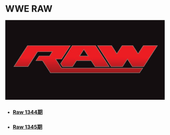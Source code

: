 # WWE RAW

![](logo.jpg)

- ### [Raw 1344期](2019/Raw-1344/readme.md)
- ### [Raw 1345期](2019/Raw-1345/readme.md)